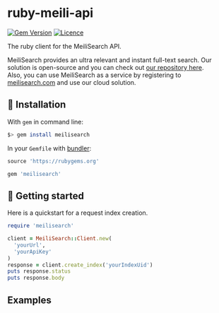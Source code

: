 # ruby-meili-api

[![Gem Version](https://badge.fury.io/rb/meilisearch.svg)](https://badge.fury.io/rb/meilisearch)
[![Licence](https://img.shields.io/badge/licence-MIT-blue.svg)](https://img.shields.io/badge/licence-MIT-blue.svg)

The ruby client for the MeiliSearch API.

MeiliSearch provides an ultra relevant and instant full-text search. Our solution is open-source and you can check out [our repository here](https://github.com/meilisearch/MeiliDB).</br>
Also, you can use MeiliSearch as a service by registering to [meilisearch.com](https://www.meilisearch.com/) and use our cloud solution.

## 🔧 Installation

With `gem` in command line:
```bash
$> gem install meilisearch
```

In your `Gemfile` with [bundler](https://bundler.io/):
```ruby
source 'https://rubygems.org'

gem 'meilisearch'
```

## 🚀 Getting started

Here is a quickstart for a request index creation.

```ruby
require 'meilisearch'

client = MeiliSearch::Client.new(
  'yourUrl',
  'yourApiKey'
)
response = client.create_index('yourIndexUid')
puts response.status
puts response.body
```

## Examples

